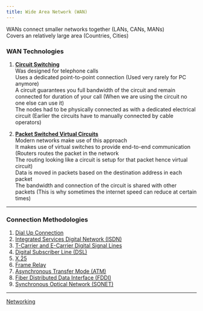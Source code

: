```yaml
---
title: Wide Area Network (WAN)
---
```


WANs connect smaller networks together (LANs, CANs, MANs)  
Covers an relatively large area (Countries, Cities)

### WAN Technologies

1. **<u>Circuit Switching</u>**  
   Was designed for telephone calls  
   Uses a dedicated point-to-point connection (Used very rarely for PC anymore)  
   A circuit guarantees you full bandwidth of the circuit and remain connected for duration of your call (When we are using the circuit no one else can use it)  
   The nodes had to be physically connected as with a dedicated electrical circuit (Earlier the circuits have to manually connected by cable operators)

2. **<u>Packet Switched Virtual Circuits</u>**  
   Modern networks make use of this approach  
   It makes use of virtual switches to provide end-to-end communication (Routers routes the packet in the network  
   The routing looking like a circuit is setup for that packet hence virtual circuit)  
   Data is moved in packets based on the destination address in each packet  
   The bandwidth and connection of the circuit is shared with other packets (This is why sometimes the internet speed can reduce at certain times)

---

### Connection Methodologies

1. [Dial Up Connection](Connection%20Methodologies/Dial%20Up%20Connection.md)
2. [Integrated Services Digital Network (ISDN)](Connection%20Methodologies/Integrated%20Services%20Digital%20Network%20%28ISDN%29.md)
3. [T-Carrier and E-Carrier Digital Signal Lines](Connection%20Methodologies/T-Carrier%20and%20E-Carrier%20Digital%20Signal%20Lines.md)
4. [Digital Subscriber Line (DSL)](Connection%20Methodologies/Digital%20Subscriber%20Line%20%28DSL%29.md)
5. [X.25](Connection%20Methodologies/X.25.md)
6. [Frame Relay](Connection%20Methodologies/Frame%20Relay.md)
7. [Asynchronous Transfer Mode (ATM)](Connection%20Methodologies/Asynchronous%20Transfer%20Mode%20%28ATM%29.md)
8. [Fiber Distributed Data Interface (FDDI)](Connection%20Methodologies/Fiber%20Distributed%20Data%20Interface%20%28FDDI%29.md)
9. [Synchronous Optical Network (SONET)](Connection%20Methodologies/Synchronous%20Optical%20Network%20%28SONET%29.md)

---

[Networking](../Networking.md)